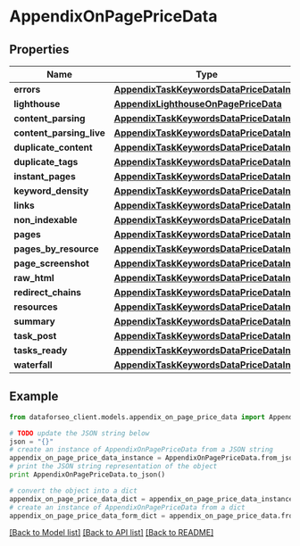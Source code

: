 # AppendixOnPagePriceData


## Properties

Name | Type | Description | Notes
------------ | ------------- | ------------- | -------------
**errors** | [**AppendixTaskKeywordsDataPriceDataInfo**](AppendixTaskKeywordsDataPriceDataInfo.md) |  | [optional] 
**lighthouse** | [**AppendixLighthouseOnPagePriceData**](AppendixLighthouseOnPagePriceData.md) |  | [optional] 
**content_parsing** | [**AppendixTaskKeywordsDataPriceDataInfo**](AppendixTaskKeywordsDataPriceDataInfo.md) |  | [optional] 
**content_parsing_live** | [**AppendixTaskKeywordsDataPriceDataInfo**](AppendixTaskKeywordsDataPriceDataInfo.md) |  | [optional] 
**duplicate_content** | [**AppendixTaskKeywordsDataPriceDataInfo**](AppendixTaskKeywordsDataPriceDataInfo.md) |  | [optional] 
**duplicate_tags** | [**AppendixTaskKeywordsDataPriceDataInfo**](AppendixTaskKeywordsDataPriceDataInfo.md) |  | [optional] 
**instant_pages** | [**AppendixTaskKeywordsDataPriceDataInfo**](AppendixTaskKeywordsDataPriceDataInfo.md) |  | [optional] 
**keyword_density** | [**AppendixTaskKeywordsDataPriceDataInfo**](AppendixTaskKeywordsDataPriceDataInfo.md) |  | [optional] 
**links** | [**AppendixTaskKeywordsDataPriceDataInfo**](AppendixTaskKeywordsDataPriceDataInfo.md) |  | [optional] 
**non_indexable** | [**AppendixTaskKeywordsDataPriceDataInfo**](AppendixTaskKeywordsDataPriceDataInfo.md) |  | [optional] 
**pages** | [**AppendixTaskKeywordsDataPriceDataInfo**](AppendixTaskKeywordsDataPriceDataInfo.md) |  | [optional] 
**pages_by_resource** | [**AppendixTaskKeywordsDataPriceDataInfo**](AppendixTaskKeywordsDataPriceDataInfo.md) |  | [optional] 
**page_screenshot** | [**AppendixTaskKeywordsDataPriceDataInfo**](AppendixTaskKeywordsDataPriceDataInfo.md) |  | [optional] 
**raw_html** | [**AppendixTaskKeywordsDataPriceDataInfo**](AppendixTaskKeywordsDataPriceDataInfo.md) |  | [optional] 
**redirect_chains** | [**AppendixTaskKeywordsDataPriceDataInfo**](AppendixTaskKeywordsDataPriceDataInfo.md) |  | [optional] 
**resources** | [**AppendixTaskKeywordsDataPriceDataInfo**](AppendixTaskKeywordsDataPriceDataInfo.md) |  | [optional] 
**summary** | [**AppendixTaskKeywordsDataPriceDataInfo**](AppendixTaskKeywordsDataPriceDataInfo.md) |  | [optional] 
**task_post** | [**AppendixTaskKeywordsDataPriceDataInfo**](AppendixTaskKeywordsDataPriceDataInfo.md) |  | [optional] 
**tasks_ready** | [**AppendixTaskKeywordsDataPriceDataInfo**](AppendixTaskKeywordsDataPriceDataInfo.md) |  | [optional] 
**waterfall** | [**AppendixTaskKeywordsDataPriceDataInfo**](AppendixTaskKeywordsDataPriceDataInfo.md) |  | [optional] 

## Example

```python
from dataforseo_client.models.appendix_on_page_price_data import AppendixOnPagePriceData

# TODO update the JSON string below
json = "{}"
# create an instance of AppendixOnPagePriceData from a JSON string
appendix_on_page_price_data_instance = AppendixOnPagePriceData.from_json(json)
# print the JSON string representation of the object
print AppendixOnPagePriceData.to_json()

# convert the object into a dict
appendix_on_page_price_data_dict = appendix_on_page_price_data_instance.to_dict()
# create an instance of AppendixOnPagePriceData from a dict
appendix_on_page_price_data_form_dict = appendix_on_page_price_data.from_dict(appendix_on_page_price_data_dict)
```
[[Back to Model list]](../README.md#documentation-for-models) [[Back to API list]](../README.md#documentation-for-api-endpoints) [[Back to README]](../README.md)


